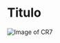 # Titulo
![Image of CR7](https://upload.wikimedia.org/wikipedia/commons/8/8c/Cristiano_Ronaldo_2018.jpg)
